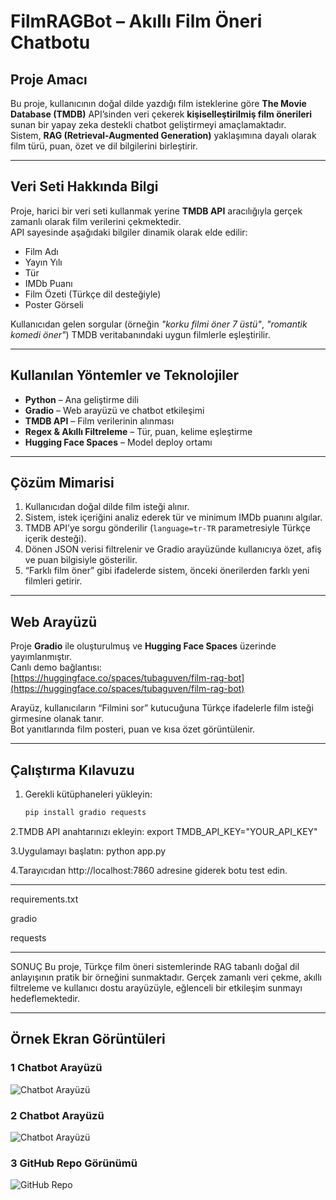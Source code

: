 #  FilmRAGBot – Akıllı Film Öneri Chatbotu

##  Proje Amacı
Bu proje, kullanıcının doğal dilde yazdığı film isteklerine göre **The Movie Database (TMDB)** API’sinden veri çekerek **kişiselleştirilmiş film önerileri** sunan bir yapay zeka destekli chatbot geliştirmeyi amaçlamaktadır.  
Sistem, **RAG (Retrieval-Augmented Generation)** yaklaşımına dayalı olarak film türü, puan, özet ve dil bilgilerini birleştirir.

---

##  Veri Seti Hakkında Bilgi
Proje, harici bir veri seti kullanmak yerine **TMDB API** aracılığıyla gerçek zamanlı olarak film verilerini çekmektedir.  
API sayesinde aşağıdaki bilgiler dinamik olarak elde edilir:
- Film Adı  
- Yayın Yılı  
- Tür  
- IMDb Puanı  
- Film Özeti (Türkçe dil desteğiyle)  
- Poster Görseli  

Kullanıcıdan gelen sorgular (örneğin *"korku filmi öner 7 üstü"*, *"romantik komedi öner"*) TMDB veritabanındaki uygun filmlerle eşleştirilir.

---

##  Kullanılan Yöntemler ve Teknolojiler
- **Python** – Ana geliştirme dili  
- **Gradio** – Web arayüzü ve chatbot etkileşimi  
- **TMDB API** – Film verilerinin alınması  
- **Regex & Akıllı Filtreleme** – Tür, puan, kelime eşleştirme  
- **Hugging Face Spaces** – Model deploy ortamı  

---

##  Çözüm Mimarisi
1. Kullanıcıdan doğal dilde film isteği alınır.  
2. Sistem, istek içeriğini analiz ederek tür ve minimum IMDb puanını algılar.  
3. TMDB API’ye sorgu gönderilir (`language=tr-TR` parametresiyle Türkçe içerik desteği).  
4. Dönen JSON verisi filtrelenir ve Gradio arayüzünde kullanıcıya özet, afiş ve puan bilgisiyle gösterilir.  
5. “Farklı film öner” gibi ifadelerde sistem, önceki önerilerden farklı yeni filmleri getirir.  

---

##  Web Arayüzü
Proje **Gradio** ile oluşturulmuş ve **Hugging Face Spaces** üzerinde yayımlanmıştır.  
Canlı demo bağlantısı:  
 [https://huggingface.co/spaces/tubaguven/film-rag-bot](https://huggingface.co/spaces/tubaguven/film-rag-bot)

Arayüz, kullanıcıların “Filmini sor” kutucuğuna Türkçe ifadelerle film isteği girmesine olanak tanır.  
Bot yanıtlarında film posteri, puan ve kısa özet görüntülenir.

---

##  Çalıştırma Kılavuzu
1. Gerekli kütüphaneleri yükleyin:
   ```bash
   pip install gradio requests

2.TMDB API anahtarınızı ekleyin:
 export TMDB_API_KEY="YOUR_API_KEY"

3.Uygulamayı başlatın:
 python app.py

 4.Tarayıcıdan http://localhost:7860 adresine giderek botu test edin.

 ---

 requirements.txt
 
 gradio
 
 requests

---

SONUÇ
Bu proje, Türkçe film öneri sistemlerinde RAG tabanlı doğal dil anlayışının pratik bir örneğini sunmaktadır. Gerçek zamanlı veri çekme, akıllı filtreleme ve kullanıcı dostu arayüzüyle, eğlenceli bir etkileşim sunmayı hedeflemektedir.



---

##  Örnek Ekran Görüntüleri

### 1️ Chatbot Arayüzü
![Chatbot Arayüzü](Ekran%20görüntüsü%202025-10-19%20224811.png)

### 2️ Chatbot Arayüzü
![Chatbot Arayüzü](Ekran%20görüntüsü%202025-10-19%20224742.png)

### 3 GitHub Repo Görünümü
![GitHub Repo](Ekran%20görüntüsü%202025-10-19%20225607.png)
